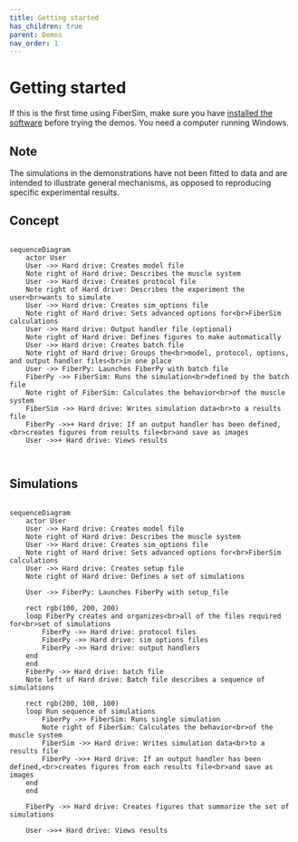 ```yaml
---
title: Getting started
has_children: true
parent: Demos
nav_order: 1
---
```


# Getting started

If this is the first time using FiberSim, make sure you have [installed the software](../../installation/installation.html) before trying the demos. You need a computer running Windows.

## Note

The simulations in the demonstrations have not been fitted to data and are intended to illustrate general mechanisms, as opposed to reproducing specific experimental results.


## Concept


```mermaid

sequenceDiagram
    actor User
    User ->> Hard drive: Creates model file
    Note right of Hard drive: Describes the muscle system
    User ->> Hard drive: Creates protocol file
    Note right of Hard drive: Describes the experiment the user<br>wants to simulate
    User ->> Hard drive: Creates sim_options file
    Note right of Hard drive: Sets advanced options for<br>FiberSim calculations
    User ->> Hard drive: Output handler file (optional)
    Note right of Hard drive: Defines figures to make automatically
    User ->> Hard drive: Creates batch file
    Note right of Hard drive: Groups the<br>model, protocol, options, and output handler files<br>in one place
    User ->> FiberPy: Launches FiberPy with batch file
    FiberPy ->> FiberSim: Runs the simulation<br>defined by the batch file
    Note right of FiberSim: Calculates the behavior<br>of the muscle system
    FiberSim ->> Hard drive: Writes simulation data<br>to a results file
    FiberPy ->>+ Hard drive: If an output handler has been defined,<br>creates figures from results file<br>and save as images
    User ->>+ Hard drive: Views results



```

## Simulations


``` mermaid

sequenceDiagram
    actor User
    User ->> Hard drive: Creates model file
    Note right of Hard drive: Describes the muscle system
    User ->> Hard drive: Creates sim_options file
    Note right of Hard drive: Sets advanced options for<br>FiberSim calculations
    User ->> Hard drive: Creates setup file
    Note right of Hard drive: Defines a set of simulations

    User ->> FiberPy: Launches FiberPy with setup_file
    
    rect rgb(100, 200, 200)
    loop FiberPy creates and organizes<br>all of the files required for<br>set of simulations
        FiberPy ->> Hard drive: protocol files
        FiberPy ->> Hard drive: sim options files
        FiberPy ->> Hard drive: output handlers
    end
    end
    FiberPy ->> Hard drive: batch file
    Note left of Hard drive: Batch file describes a sequence of simulations
    
    rect rgb(200, 100, 100)
    loop Run sequence of simulations
        FiberPy ->> FiberSim: Runs single simulation
        Note right of FiberSim: Calculates the behavior<br>of the muscle system
        FiberSim ->> Hard drive: Writes simulation data<br>to a results file
        FiberPy ->>+ Hard drive: If an output handler has been defined,<br>creates figures from each results file<br>and save as images
    end
    end

    FiberPy ->> Hard drive: Creates figures that summarize the set of simulations
    
    User ->>+ Hard drive: Views results


```